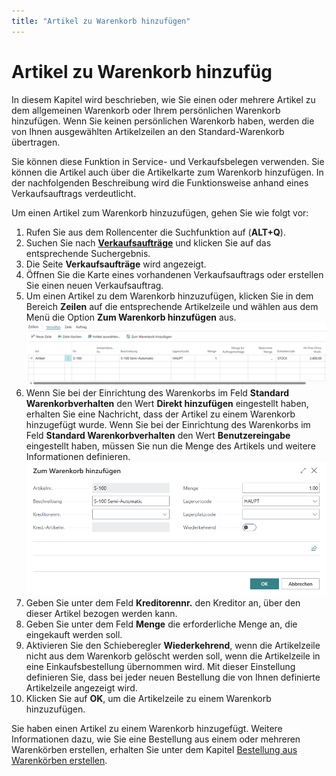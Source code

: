 ```yaml
---
title: "Artikel zu Warenkorb hinzufügen"
---
```


# <a name="add-items-to-cart"></a>Artikel zu Warenkorb hinzufüg

In diesem Kapitel wird beschrieben, wie Sie einen oder mehrere Artikel zu dem allgemeinen Warenkorb oder Ihrem persönlichen Warenkorb hinzufügen. Wenn Sie keinen persönlichen Warenkorb haben, werden die von Ihnen ausgewählten Artikelzeilen an den Standard-Warenkorb übertragen.  

Sie können diese Funktion in Service- und Verkaufsbelegen verwenden. Sie können die Artikel auch über die Artikelkarte zum Warenkorb hinzufügen. In der nachfolgenden Beschreibung wird die Funktionsweise anhand eines Verkaufsauftrags verdeutlicht.  

Um einen Artikel zum Warenkorb hinzuzufügen, gehen Sie wie folgt vor:  

1. Rufen Sie aus dem Rollencenter die Suchfunktion auf (**ALT+Q**).  
1. Suchen Sie nach **[Verkaufsaufträge](https://businesscentral.dynamics.com/?page=9305)** und klicken Sie auf das entsprechende Suchergebnis.  
1. Die Seite **Verkaufsaufträge** wird angezeigt.  
1. Öffnen Sie die Karte eines vorhandenen Verkaufsauftrags oder erstellen Sie einen neuen Verkaufsauftrag.  
1. Um einen Artikel zu dem Warenkorb hinzuzufügen, klicken Sie in dem Bereich **Zeilen** auf die entsprechende Artikelzeile und wählen aus dem Menü die Option **Zum Warenkorb hinzufügen** aus.  
   ![add-to-cart](../assets/add-to-cart.png)  
1. Wenn Sie bei der Einrichtung des Warenkorbs im Feld **Standard Warenkorbverhalten** den Wert **Direkt hinzufügen** eingestellt haben, erhalten Sie eine Nachricht, dass der Artikel zu einem Warenkorb hinzugefügt wurde. Wenn Sie bei der Einrichtung des Warenkorbs im Feld **Standard Warenkorbverhalten** den Wert **Benutzereingabe** eingestellt haben, müssen Sie nun die Menge des Artikels und weitere Informationen definieren.  
   ![enter-item-details](../assets/enter-item-details.png)  
1. Geben Sie unter dem Feld **Kreditorennr.** den Kreditor an, über den dieser Artikel bezogen werden kann.  
1. Geben Sie unter dem Feld **Menge** die erforderliche Menge an, die eingekauft werden soll.  
1. Aktivieren Sie den Schieberegler **Wiederkehrend**, wenn die Artikelzeile nicht aus dem Warenkorb gelöscht werden soll, wenn die Artikelzeile in eine Einkaufsbestellung übernommen wird. Mit dieser Einstellung definieren Sie, dass bei jeder neuen Bestellung die von Ihnen definierte Artikelzeile angezeigt wird.  
1. Klicken Sie auf **OK**, um die Artikelzeile zu einem Warenkorb hinzuzufügen.  

Sie haben einen Artikel zu einem Warenkorb hinzugefügt. Weitere Informationen dazu, wie Sie eine Bestellung aus einem oder mehreren Warenkörben erstellen, erhalten Sie unter dem Kapitel [Bestellung aus Warenkörben erstellen](create-purchase-order-from-carts.md).  
